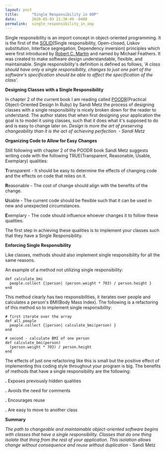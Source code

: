 ```yaml
---
layout: post
title:      "Single Responsibility in OOP"
date:       2020-05-03 21:30:49 -0400
permalink:  single_responsibility_in_oop
---
```



Single responsibility is an import concept in object-oriented programming. It is the first of the [SOLID](https://en.wikipedia.org/wiki/SOLID)(Single responsibility, Open-closed, Liskov substitution, Interface segregation,  Dependency inversion) principles which were first introduced by [Robert C. Martin](https://en.wikipedia.org/wiki/Robert_C._Martin) and named by Michael Feathers. It was created to make software design understandable, flexible, and maintainable. Single responsibility's  definition is defined as follows, *'A class should have only a single responsibility, changes to just one part of the software's specification should be able to affect the specification of the class'.*

**Designing Classes with a Single Responsibility**

In chapter 2 of the current book I am reading called [POODR](https://www.poodr.com/)(Practical Object-Oriented Design In Ruby) by Sandi Metz the process of designing classes with a single responsibility is nicely broken down for the reader to understand. The author states that when first designing your application the goal is to model it using classes, such that it does what it's supposed to do and is easy to change later on. *Design is more the art of preserving changeability than it is the act of achieving perfection. - Sandi Metz*

**Organizing Code to Allow for Easy Changes**

Still following with chapter 2 of the POODR book Sandi Metz suggests writing code with the following TRUE(Transparent, Reasonable, Usable, Exemplary) qualities:

**T**ransparent - It should be easy to determine the effects of changing code and the effects on code that relies on it.

**R**easonable - The cost of change should align with the  benefits of the change.

**U**sable - The current code should be flexible such that it can be used in new and unexpected circumstances.

**E**xemplary - The code should influence whoever changes it to follow these qualities.

The first step in achieving these qualities is to implement your classes such that they have a Single Responsibility.


**Enforcing Single Responsibility**

Like classes, methods should also implement single responsibility for all the same reasons.

An example of a method not utilizing single responsibility:
```
def calculate_bmi
  people.collect {|person| (person.weight * 703) / person.height }
end
```
This method clearly has two responsibilities, it iterates over people and calculates a person's BMI(Body Mass Index).
The following is a refactoring of this method so to implement single responsibility:
```
# first iterate over the array
def all_people
  people.collect {|person| calculate_bmi(person) }
end 

# second - calculate BMI of one person
def calculate_bmi(person)
  (person.weight * 703) / person.height
end
```

The effects of just one refactoring like this is small but the positive effect of implementing this coding style throughout your program is big. The benefits of methods that have a single responsibility are the following:

**.** Exposes previously hidden qualities

**.** Avoids the need for comments 

**.** Encourages reuse 

**.** Are easy to move to another class


**Summary**

*The path to changeable and maintainable object-oriented software begins with classes that have a single responsibility. Classes that do one thing isolate that thing from the rest of your application. This isolation allows change without consequence and reuse without duplication* - Sandi Metz
